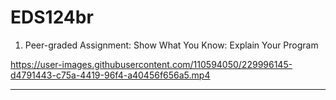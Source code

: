 # EDS124br

1. Peer-graded Assignment: Show What You Know: Explain Your Program

https://user-images.githubusercontent.com/110594050/229996145-d4791443-c75a-4419-96f4-a40456f656a5.mp4

---

